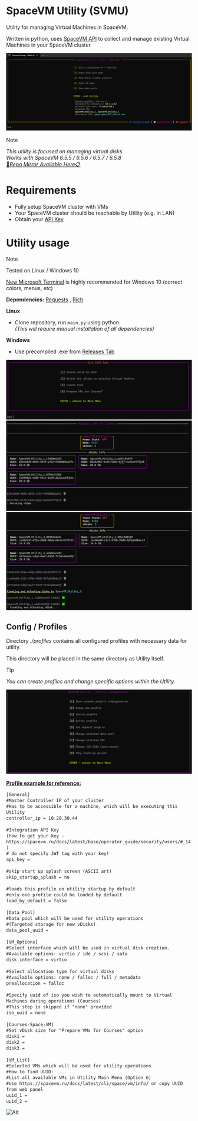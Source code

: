 # SpaceVM Utility (SVMU)
Utility for managing Virtual Machines in SpaceVM.

Written in python, uses [SpaceVM API](https://spacevm.ru/docs/6.5/api/) to collect and manage existing Virtual Machines in your SpaceVM cluster.

<p align="center">
<img src=assets/images/svmu-main-menu.png>
</p>

>[!NOTE]
>_This utility is focused on managing virtual disks_<br>
>_Works with SpaceVM 6.5.5 / 6.5.6 / 6.5.7 / 6.5.8_ <br>
> [:file_folder:_Repo Mirror Available Here_:clipboard:](https://gt.7fproject.com/OVERLORD/SVMU)

# Requirements
- Fully setup SpaceVM cluster with VMs
- Your SpaceVM cluster should be reachable by Utility (e.g. in LAN)
- Obtain your [API Key](https://spacevm.ru/docs/latest/base/operator_guide/security/users/#_14)

# Utility usage
>[!NOTE]
> Tested on Linux / Windows 10
>
> [New Microsoft Terminal](https://github.com/microsoft/terminal) is highly recommended for Windows 10 (correct colors, menus, etc)

**Dependencies:** [Requests](https://pypi.org/project/requests/) , [Rich](https://pypi.org/project/rich/)

**Linux**
+ Clone repository, run `main.py` using python.<br>
_(This will require manual installation of all dependencies)_

**Windows**
+ Use precompiled .exe from [Releases Tab](https://github.com/OVERLORD7F/SpaceVM_VM_Utility/releases)
<img src=assets/images/disk_edit_mode.png>
<img src=assets/images/prepare_courses_1.png>
<img src=assets/images/prepare_courses_2.png>

## Config / Profiles
Directory _./profiles_ contains all configured profiles with necessary data for utility. 

This directory will be placed in the same directory as Utility itself.
>[!TIP]
>_You can create profiles and change specific options within the Utility._

<img src=assets/images/profiles_1.png>

<ins>**Profile example for reference:**</ins>
```
[General]
#Master Controller IP of your cluster
#Has to be accessible for a machine, which will be executing this Utility
controller_ip = 10.20.30.44

#Integration API Key
(how to get your key - https://spacevm.ru/docs/latest/base/operator_guide/security/users/#_14 )
# do not specify JWT tag with your key!
api_key = 

#skip start up splash screen (ASCII art)
skip_startup_splash = no

#loads this profile on utility startup by default
#only one profile could be loaded by default
load_by_default = false

[Data_Pool]
#Data pool which will be used for utility operations
#(Targeted storage for new vDisks)
data_pool_uuid = 

[VM_Options]
#Select interface which will be used in virtual disk creation.
#Available options: virtio / ide / scsi / sata
disk_interface = virtio

#Select allocation type for virtual disks
#Available options: none / falloc / full / metadata
preallocation = falloc

#Specify uuid of iso you wish to automatically mount to Virtual Machines during operations (Courses)
#This step is skipped if "none" provided
iso_uuid = none

[Courses-Space-VM]
#Set vDisk size for "Prepare VMs for Courses" option
disk1 = 
disk2 = 
disk3 = 

[VM_List]
#Selected VMs which will be used for utility operations
#How to find UUID:
#List all available VMs in Utility Main Menu (Option 6)
#Use https://spacevm.ru/docs/latest/cli/space/vm/info/ or copy UUID from web panel
uuid_1 = 
uuid_2 =
```
![Alt](https://repobeats.axiom.co/api/embed/ec8a3689e6cbfeba5a0512f37981c17fec14cb4d.svg "Repobeats analytics image")
